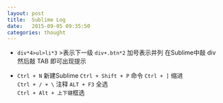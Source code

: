 ```yaml
---
layout: post
title:  Sublime Log
date:   2015-09-05 09:35:50
categories: thought
---
```



- `div*4>ul>li*3` >表示下一级
  `div+.btn*2` 加号表示并列 
  在Sublime中敲 div 然后敲 TAB 即可出现提示 <div></div>

- `Ctrl + N` 新建Sublime
  `Ctrl + Shift + P` 命令
  `Ctrl + ]` 缩进  
  `Ctrl + / + \` 注释
`ALT + F3` 全选      
`Ctrl + Alt + 上下键`框选